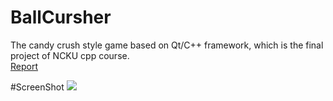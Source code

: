 # BallCursher
The candy crush style game based on Qt/C++ framework, which is the final project of NCKU cpp course. \
[Report](https://github.com/ds282547/BallCursher/blob/main/src/Report.pdf)

#ScreenShot
<img src="src.png">
